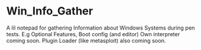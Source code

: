 # Win_Info_Gather
A lil notepad for gathering Information about Windows Systems during pen tests. E.g Optional Features, Boot config (and editor) Own interpreter coming soon.  Plugin Loader (like metasploit) also coming soon.  
